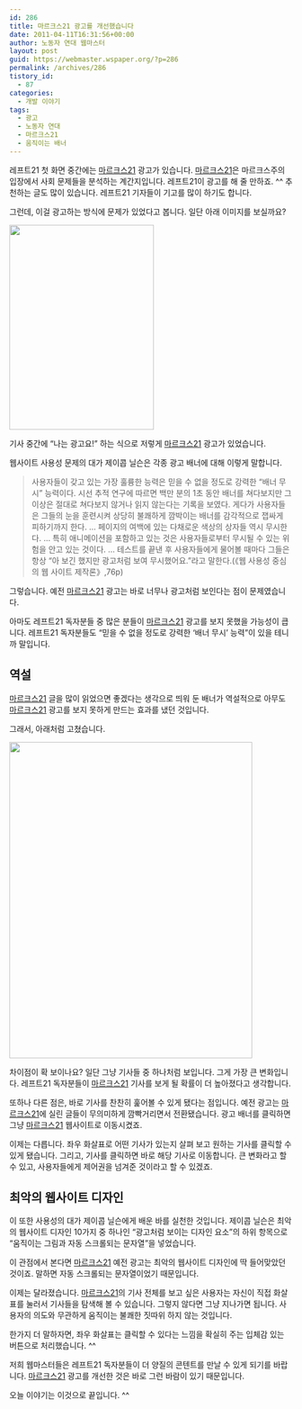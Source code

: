 ```yaml
---
id: 286
title: 마르크스21 광고를 개선했습니다
date: 2011-04-11T16:31:56+00:00
author: 노동자 연대 웹마스터
layout: post
guid: https://webmaster.wspaper.org/?p=286
permalink: /archives/286
tistory_id:
  - 87
categories:
  - 개발 이야기
tags:
  - 광고
  - 노동자 연대
  - 마르크스21
  - 움직이는 배너
---
```

레프트21 첫 화면 중간에는 <a href="http://marx21.or.kr" target="_self" title="[http://marx21.or.kr]로 이동합니다.">마르크스21</a> 광고가 있습니다. <a href="http://marx21.or.kr" target="_self" title="[http://marx21.or.kr]로 이동합니다.">마르크스21</a>은 마르크스주의 입장에서 사회 문제들을 분석하는 계간지입니다. 레프트21이 광고를 해 줄 만하죠. ^^ 추천하는 글도 많이 있습니다. 레프트21 기자들이 기고를 많이 하기도 합니다.

그런데, 이걸 광고하는 방식에 문제가 있었다고 봅니다. 일단 아래 이미지를 보실까요?

<img src="https://webmaster.wspaper.org/wp-content/uploads/1/cfile25.uf.18731B3B4DA32A0C433C56.png" class="aligncenter" width="257" height="364" alt="" filename="마르크스21 예전 광고.png" filemime="image/jpeg" />

기사 중간에 “나는 광고요!” 하는 식으로 저렇게 <a href="http://marx21.or.kr" target="_self" title="[http://marx21.or.kr]로 이동합니다.">마르크스21</a> 광고가 있었습니다.

웹사이트 사용성 문제의 대가 제이콥 닐슨은 각종 광고 배너에 대해 이렇게 말합니다.

> 사용자들이 갖고 있는 가장 훌륭한 능력은 믿을 수 없을 정도로 강력한 “배너 무시” 능력이다. 시선 추적 연구에 따르면 백만 분의 1초 동안 배너를 쳐다보지만 그 이상은 절대로 쳐다보지 않거나 읽지 않는다는 기록을 보였다. 게다가 사용자들은 그들의 눈을 훈련시켜 상당히 불쾌하게 깜박이는 배너를 감각적으로 잽싸게 피하기까지 한다. … 페이지의 여백에 있는 다채로운 색상의 상자들 역시 무시한다. … 특히 애니메이션을 포함하고 있는 것은 사용자들로부터 무시될 수 있는 위험을 안고 있는 것이다. … 테스트를 끝낸 후 사용자들에게 물어볼 때마다 그들은 항상 “아 보긴 했지만 광고처럼 보여 무시했어요.”라고 말한다.(《웹 사용성 중심의 웹 사이트 제작론》,76p)&nbsp;

그렇습니다. 예전 <a href="http://marx21.or.kr" target="_self" title="[http://marx21.or.kr]로 이동합니다.">마르크스21</a> 광고는 바로 너무나 광고처럼 보인다는 점이 문제였습니다.

아마도 레프트21 독자분들 중 많은 분들이 <a href="http://marx21.or.kr" target="_self" title="[http://marx21.or.kr]로 이동합니다.">마르크스21</a> 광고를 보지 못했을 가능성이 큽니다. 레프트21 독자분들도 “믿을 수 없을 정도로 강력한 ‘배너 무시’ 능력”이 있을 테니까 말입니다.

## 역설

<a href="http://marx21.or.kr" target="_self" title="[http://marx21.or.kr]로 이동합니다.">마르크스21</a> 글을 많이 읽었으면 좋겠다는 생각으로 띄워 둔 배너가 역설적으로 아무도 <a href="http://marx21.or.kr" target="_self" title="[http://marx21.or.kr]로 이동합니다.">마르크스21</a> 광고를 보지 못하게 만드는 효과를 냈던 것입니다.

그래서, 아래처럼 고쳤습니다.

<img src="https://webmaster.wspaper.org/wp-content/uploads/1/cfile7.uf.186EE4454DA32ABE155317.png" class="aligncenter" width="432" height="562" alt="" filename="마르크스21 새 광고.png" filemime="image/jpeg" />
  
차이점이 확 보이나요? 일단 그냥 기사들 중 하나처럼 보입니다. 그게 가장 큰 변화입니다. 레프트21 독자분들이 <a href="http://marx21.or.kr" target="_self" title="[http://marx21.or.kr]로 이동합니다.">마르크스21</a> 기사를 보게 될 확률이 더 높아졌다고 생각합니다.

또하나 다른 점은, 바로 기사를 찬찬히 훑어볼 수 있게 됐다는 점입니다. 예전 광고는 <a href="http://marx21.or.kr" target="_self" title="[http://marx21.or.kr]로 이동합니다.">마르크스21</a>에 실린 글들이 무의미하게 깜빡거리면서 전환됐습니다. 광고 배너를 클릭하면 그냥 <a href="http://marx21.or.kr" target="_self" title="[http://marx21.or.kr]로 이동합니다.">마르크스21</a> 웹사이트로 이동시켰죠.

이제는 다릅니다. 좌우 화살표로 어떤 기사가 있는지 살펴 보고 원하는 기사를 클릭할 수 있게 됐습니다. 그리고, 기사를 클릭하면 바로 해당 기사로 이동합니다. 큰 변화라고 할 수 있고, 사용자들에게 제어권을 넘겨준 것이라고 할 수 있겠죠.

## 최악의 웹사이트 디자인

이 또한 사용성의 대가 제이콥 닐슨에게 배운 바를 실천한 것입니다. 제이콥 닐슨은 최악의 웹사이트 디자인 10가지 중 하나인 “광고처럼 보이는 디자인 요소”의 하위 항목으로 “움직이는 그림과 자동 스크롤되는 문자열”을 넣었습니다.

이 관점에서 본다면 <a href="http://marx21.or.kr" target="_self" title="[http://marx21.or.kr]로 이동합니다.">마르크스21</a> 예전 광고는 최악의 웹사이트 디자인에 딱 들어맞았던 것이죠. 말하면 자동 스크롤되는 문자열이었기 때문입니다.

이제는 달라졌습니다. <a href="http://marx21.or.kr" target="_self" title="[http://marx21.or.kr]로 이동합니다.">마르크스21</a>의 기사 전체를 보고 싶은 사용자는 자신이 직접 화살표를 눌러서 기사들을 탐색해 볼 수 있습니다. 그렇지 않다면 그냥 지나가면 됩니다. 사용자의 의도와 무관하게 움직이는 불쾌한 짓따위 하지 않는 것입니다.

한가지 더 말하자면, 좌우 화살표는 클릭할 수 있다는 느낌을 확실히 주는 입체감 있는 버튼으로 처리했습니다. ^^

저희 웹마스터들은 레프트21 독자분들이 더 양질의 콘텐트를 만날 수 있게 되기를 바랍니다. <a href="http://marx21.or.kr" target="_self" title="[http://marx21.or.kr]로 이동합니다.">마르크스21</a> 광고를 개선한 것은 바로 그런 바람이 있기 때문입니다.

오늘 이야기는 이것으로 끝입니다. ^^